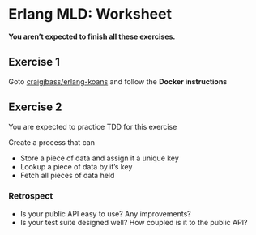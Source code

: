 # Erlang MLD: Worksheet

**You aren’t expected to finish all these exercises.**

## Exercise 1

Goto [craigjbass/erlang-koans](https://github.com/craigjbass/erlang-koans) and follow the **Docker instructions**

## Exercise 2

You are expected to practice TDD for this exercise

Create a process that can 

* Store a piece of data and assign it a unique key
* Lookup a piece of data by it’s key
* Fetch all pieces of data held

### Retrospect

* Is your public API easy to use? Any improvements?
* Is your test suite designed well? How coupled is it to the public API?



